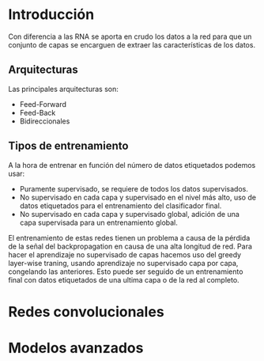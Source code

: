 # Introducción
Con diferencia a las RNA se aporta en crudo los datos a la red para que un conjunto de capas se encarguen de extraer las características de los datos.
## Arquitecturas
Las principales arquitecturas son:
- Feed-Forward
- Feed-Back
- Bidireccionales

## Tipos de entrenamiento
A la hora de entrenar en función del número de datos etiquetados podemos usar:
- Puramente supervisado, se requiere de todos los datos supervisados.
- No supervisado en cada capa y supervisado en el nivel más alto, uso de datos etiquetados para el entrenamiento del clasificador final.
- No supervisado en cada capa y supervisado global, adición de una capa supervisada para un entrenamiento global.

El entrenamiento de estas redes tienen un problema a causa de la pérdida de la señal del backpropagation en causa de una alta longitud de red.
Para hacer el aprendizaje no supervisado de capas hacemos uso del greedy layer-wise traning, usando aprendizaje no supervisado capa por capa, congelando las anteriores. Esto puede ser seguido de un entrenamiento final con datos etiquetados de una ultima capa o de la red al completo.
# Redes convolucionales
# Modelos avanzados